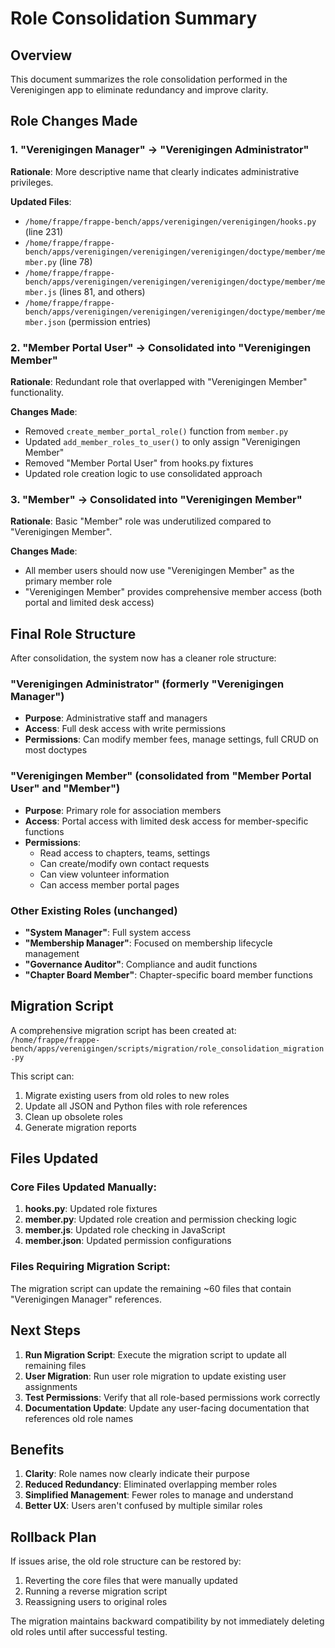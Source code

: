 # Role Consolidation Summary

## Overview

This document summarizes the role consolidation performed in the Verenigingen app to eliminate redundancy and improve clarity.

## Role Changes Made

### 1. **"Verenigingen Manager" → "Verenigingen Administrator"**
**Rationale**: More descriptive name that clearly indicates administrative privileges.

**Updated Files**:
- `/home/frappe/frappe-bench/apps/verenigingen/verenigingen/hooks.py` (line 231)
- `/home/frappe/frappe-bench/apps/verenigingen/verenigingen/verenigingen/doctype/member/member.py` (line 78)
- `/home/frappe/frappe-bench/apps/verenigingen/verenigingen/verenigingen/doctype/member/member.js` (lines 81, and others)
- `/home/frappe/frappe-bench/apps/verenigingen/verenigingen/verenigingen/doctype/member/member.json` (permission entries)

### 2. **"Member Portal User" → Consolidated into "Verenigingen Member"**
**Rationale**: Redundant role that overlapped with "Verenigingen Member" functionality.

**Changes Made**:
- Removed `create_member_portal_role()` function from `member.py`
- Updated `add_member_roles_to_user()` to only assign "Verenigingen Member"
- Removed "Member Portal User" from hooks.py fixtures
- Updated role creation logic to use consolidated approach

### 3. **"Member" → Consolidated into "Verenigingen Member"** 
**Rationale**: Basic "Member" role was underutilized compared to "Verenigingen Member".

**Changes Made**:
- All member users should now use "Verenigingen Member" as the primary member role
- "Verenigingen Member" provides comprehensive member access (both portal and limited desk access)

## Final Role Structure

After consolidation, the system now has a cleaner role structure:

### **"Verenigingen Administrator"** (formerly "Verenigingen Manager")
- **Purpose**: Administrative staff and managers
- **Access**: Full desk access with write permissions
- **Permissions**: Can modify member fees, manage settings, full CRUD on most doctypes

### **"Verenigingen Member"** (consolidated from "Member Portal User" and "Member")
- **Purpose**: Primary role for association members  
- **Access**: Portal access with limited desk access for member-specific functions
- **Permissions**: 
  - Read access to chapters, teams, settings
  - Can create/modify own contact requests
  - Can view volunteer information
  - Can access member portal pages

### **Other Existing Roles** (unchanged)
- **"System Manager"**: Full system access
- **"Membership Manager"**: Focused on membership lifecycle management
- **"Governance Auditor"**: Compliance and audit functions
- **"Chapter Board Member"**: Chapter-specific board member functions

## Migration Script

A comprehensive migration script has been created at:
`/home/frappe/frappe-bench/apps/verenigingen/scripts/migration/role_consolidation_migration.py`

This script can:
1. Migrate existing users from old roles to new roles
2. Update all JSON and Python files with role references
3. Clean up obsolete roles
4. Generate migration reports

## Files Updated

### Core Files Updated Manually:
1. **hooks.py**: Updated role fixtures
2. **member.py**: Updated role creation and permission checking logic
3. **member.js**: Updated role checking in JavaScript
4. **member.json**: Updated permission configurations

### Files Requiring Migration Script:
The migration script can update the remaining ~60 files that contain "Verenigingen Manager" references.

## Next Steps

1. **Run Migration Script**: Execute the migration script to update all remaining files
2. **User Migration**: Run user role migration to update existing user assignments
3. **Test Permissions**: Verify that all role-based permissions work correctly
4. **Documentation Update**: Update any user-facing documentation that references old role names

## Benefits

1. **Clarity**: Role names now clearly indicate their purpose
2. **Reduced Redundancy**: Eliminated overlapping member roles
3. **Simplified Management**: Fewer roles to manage and understand
4. **Better UX**: Users aren't confused by multiple similar roles

## Rollback Plan

If issues arise, the old role structure can be restored by:
1. Reverting the core files that were manually updated
2. Running a reverse migration script
3. Reassigning users to original roles

The migration maintains backward compatibility by not immediately deleting old roles until after successful testing.